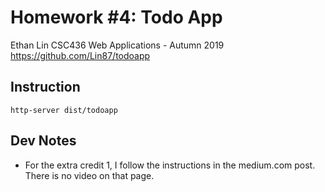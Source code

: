# Homework #4: Todo App 
Ethan Lin 
CSC436 Web Applications - Autumn 2019
https://github.com/Lin87/todoapp

## Instruction
`http-server dist/todoapp`

## Dev Notes
* For the extra credit 1, I follow the instructions in the medium.com post. There is no video on that page.